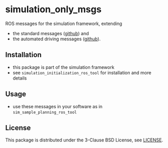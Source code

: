# simulation_only_msgs

ROS messages for the simulation framework, extending

* the standard messages ([github](https://github.com/ros/common_msgs)) and
* the automated driving messages ([github](https://github.com/fzi-forschungszentrum-informatik/automated_driving_msgs)).

## Installation
* this package is part of the simulation framework
* see `simulation_initialization_ros_tool` for installation and more details

## Usage
* use these messages in your software as in `sim_sample_planning_ros_tool`

## License
This package is distributed under the 3-Clause BSD License, see [LICENSE](LICENSE).

